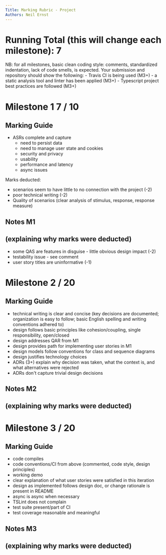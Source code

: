 ```yaml
---
Title: Marking Rubric - Project
Authors: Neil Ernst
---
```


# Running Total (this will change each milestone):   7

NB: for all milestones, basic clean coding style: comments, standardized indentation, lack of code smells, is expected. Your submission and repository should show the following: 
	- Travis CI is being used (M3+)
	- a static analysis tool and linter has been applied (M3+)
	- Typescript project best practices are followed (M3+)

# Milestone 1   7  / 10

## Marking Guide	
- ASRs complete and capture
  - need to persist data
  - need to manage user state and cookies
  - security and privacy
  - usability
  - performance and latency
  - async issues

Marks deducted:
- scenarios seem to have little to no connection with the project (-2)
- poor technical writing  (-2)
- Quality of scenarios (clear analysis of stimulus, response, response measure)

## Notes M1
(explaining why marks were deducted)
-----
- some QAS are features in disguise - little obvious design impact (-2)
- testability issue - see comment
- user story titles are uninformative (-1)

# Milestone 2    / 20

## Marking Guide
- technical writing is clear and concise (key decisions are documented; organization is easy to follow; basic English spelling and writing conventions adhered to)
- design follows basic principles like cohesion/coupling, single responsibility, open/closed
- design addresses QAR from M1
- design provides path for implementing user stories in M1
- design models follow conventions for class and sequence diagrams
- design justifies technology choices
- ADRs (3+) explain why decision was taken, what the context is, and what alternatives were rejected
- ADRs don't capture trivial design decisions

## Notes M2
(explaining why marks were deducted)
-----


# Milestone 3    / 20

## Marking Guide	
- code compiles 
- code conventions/CI from above (commented, code style, design principles)
- working demo 
- clear explanation of what user stories were satisfied in this iteration
- design as implemented follows design doc, or change rationale is present in README
- async is async when necessary
- TSLint does not complain
- test suite present/part of CI
- test coverage reasonable and meaningful

## Notes M3
(explaining why marks were deducted)
-----

